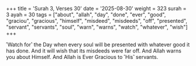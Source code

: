 +++
title = 'Surah 3, Verses 30'
date = '2025-08-30'
weight = 323
surah = 3
ayah = 30
tags = ["about", "allah", "day", "done", "ever", "good", "graciou", "gracious", "himself", "misdeed", "misdeeds", "off", "presented", "servant", "servants", "soul", "warn", "warns", "watch", "whatever", "wish"]
+++

˹Watch for˺ the Day when every soul will be presented with whatever good it has done. And it will wish that its misdeeds were far off. And Allah warns you about Himself. And Allah is Ever Gracious to ˹His˺ servants.